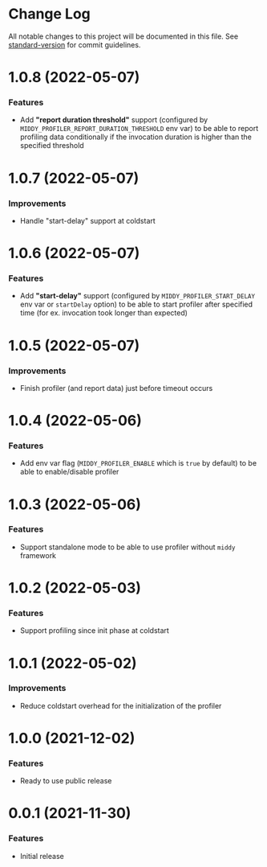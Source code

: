 # Change Log

All notable changes to this project will be documented in this file. 
See [standard-version](https://github.com/conventional-changelog/standard-version) for commit guidelines.

<a name="1.0.8"></a>
# 1.0.8 (2022-05-07)

### Features

* Add **"report duration threshold"** support  (configured by `MIDDY_PROFILER_REPORT_DURATION_THRESHOLD` env var) to be able to report profiling data conditionally if the invocation duration is higher than the specified threshold

<a name="1.0.7"></a>
# 1.0.7 (2022-05-07)

### Improvements

* Handle "start-delay" support at coldstart

<a name="1.0.6"></a>
# 1.0.6 (2022-05-07)

### Features

* Add **"start-delay"** support (configured by `MIDDY_PROFILER_START_DELAY` env var or `startDelay` option) to be able to start profiler after specified time (for ex. invocation took longer than expected)

<a name="1.0.5"></a>
# 1.0.5 (2022-05-07)

### Improvements

* Finish profiler (and report data) just before timeout occurs

<a name="1.0.4"></a>
# 1.0.4 (2022-05-06)

### Features

* Add env var flag (`MIDDY_PROFILER_ENABLE` which is `true` by default) to be able to enable/disable profiler

<a name="1.0.3"></a>
# 1.0.3 (2022-05-06)

### Features

* Support standalone mode to be able to use profiler without `middy` framework

<a name="1.0.2"></a>
# 1.0.2 (2022-05-03)

### Features

* Support profiling since init phase at coldstart

<a name="1.0.1"></a>
# 1.0.1 (2022-05-02)

### Improvements

* Reduce coldstart overhead for the initialization of the profiler

<a name="1.0.0"></a>
# 1.0.0 (2021-12-02)

### Features

* Ready to use public release 

<a name="0.0.1"></a>
# 0.0.1 (2021-11-30)

### Features

* Initial release
